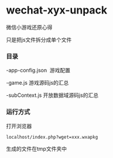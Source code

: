 # wechat-xyx-unpack
微信小游戏还原心得

只是把js文件拆分成单个文件

### 目录

-app-config.json  游戏配置

-game.js 游戏源码js的汇总

-subContext.js  开放数据域源码js的汇总

### 运行方式

打开浏览器

	localhost/index.php?wget=xxx.wxapkg

生成的文件在tmp文件夹中